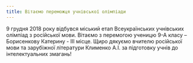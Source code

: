 ```yaml
---
title: Вітаємо переможця учнівської олімпіади
---
```


9 грудня 2018 року відбувся міський етап Всеукраїнських учнівських олімпіад з російської мови. Вітаємо з перемогою ученицю 9-А класу – Борисенкову Катерину - ІІІ місце. Щиро дякуємо вчителю російської мови та зарубіжної літератури Клименко А.І. за підготовку учнів до інтелектуальних змагань!
